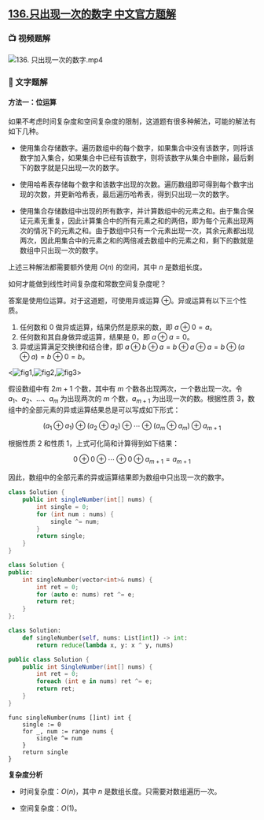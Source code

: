 ## [136.只出现一次的数字 中文官方题解](https://leetcode.cn/problems/single-number/solutions/100000/zhi-chu-xian-yi-ci-de-shu-zi-by-leetcode-solution)

### 📺 视频题解  
![136. 只出现一次的数字.mp4](47a527e0-e01f-4ece-a158-140764b7c319)

### 📖 文字题解
#### 方法一：位运算

如果不考虑时间复杂度和空间复杂度的限制，这道题有很多种解法，可能的解法有如下几种。

- 使用集合存储数字。遍历数组中的每个数字，如果集合中没有该数字，则将该数字加入集合，如果集合中已经有该数字，则将该数字从集合中删除，最后剩下的数字就是只出现一次的数字。

- 使用哈希表存储每个数字和该数字出现的次数。遍历数组即可得到每个数字出现的次数，并更新哈希表，最后遍历哈希表，得到只出现一次的数字。

- 使用集合存储数组中出现的所有数字，并计算数组中的元素之和。由于集合保证元素无重复，因此计算集合中的所有元素之和的两倍，即为每个元素出现两次的情况下的元素之和。由于数组中只有一个元素出现一次，其余元素都出现两次，因此用集合中的元素之和的两倍减去数组中的元素之和，剩下的数就是数组中只出现一次的数字。

上述三种解法都需要额外使用 $O(n)$ 的空间，其中 $n$ 是数组长度。

如何才能做到线性时间复杂度和常数空间复杂度呢？

答案是使用位运算。对于这道题，可使用异或运算 $\oplus$。异或运算有以下三个性质。

1. 任何数和 $0$ 做异或运算，结果仍然是原来的数，即 $a \oplus 0=a$。
2. 任何数和其自身做异或运算，结果是 $0$，即 $a \oplus a=0$。
3. 异或运算满足交换律和结合律，即 $a \oplus b \oplus a=b \oplus a \oplus a=b \oplus (a \oplus a)=b \oplus0=b$。

<![fig1](https://assets.leetcode-cn.com/solution-static/136/1.PNG),![fig2](https://assets.leetcode-cn.com/solution-static/136/2.PNG),![fig3](https://assets.leetcode-cn.com/solution-static/136/3.PNG)>

假设数组中有 $2m+1$ 个数，其中有 $m$ 个数各出现两次，一个数出现一次。令 $a_{1}$、$a_{2}$、$\ldots$、$a_{m}$ 为出现两次的 $m$ 个数，$a_{m+1}$ 为出现一次的数。根据性质 3，数组中的全部元素的异或运算结果总是可以写成如下形式：

$$
(a_{1} \oplus a_{1}) \oplus (a_{2} \oplus a_{2}) \oplus \cdots \oplus (a_{m} \oplus a_{m}) \oplus a_{m+1}
$$

根据性质 2 和性质 1，上式可化简和计算得到如下结果：

$$
0 \oplus 0 \oplus \cdots \oplus 0 \oplus a_{m+1}=a_{m+1}
$$

因此，数组中的全部元素的异或运算结果即为数组中只出现一次的数字。

```Java [sol1-Java]
class Solution {
    public int singleNumber(int[] nums) {
        int single = 0;
        for (int num : nums) {
            single ^= num;
        }
        return single;
    }
}
```

```cpp [sol1-C++]
class Solution {
public:
    int singleNumber(vector<int>& nums) {
        int ret = 0;
        for (auto e: nums) ret ^= e;
        return ret;
    }
};
```

```python [sol1-Python3]
class Solution:
    def singleNumber(self, nums: List[int]) -> int:
        return reduce(lambda x, y: x ^ y, nums)
```

```csharp [sol1-C#]
public class Solution {
    public int SingleNumber(int[] nums) {
        int ret = 0;
        foreach (int e in nums) ret ^= e;
        return ret;
    }
}
```

```golang [sol1-Golang]
func singleNumber(nums []int) int {
    single := 0
    for _, num := range nums {
        single ^= num
    }
    return single
}
```

**复杂度分析**

* 时间复杂度：$O(n)$，其中 $n$ 是数组长度。只需要对数组遍历一次。

* 空间复杂度：$O(1)$。